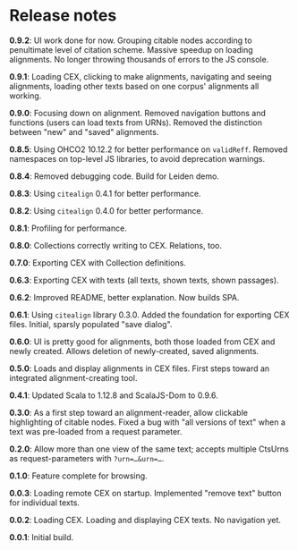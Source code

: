 # Release notes

**0.9.2**: UI work done for now. Grouping citable nodes according to penultimate level of citation scheme. Massive speedup on loading alignments. No longer throwing thousands of errors to the JS console.

**0.9.1**: Loading CEX, clicking to make alignments, navigating and seeing alignments, loading other texts based on one corpus' alignments all working.

**0.9.0**: Focusing down on alignment. Removed navigation buttons and functions (users can load texts from URNs). Removed the distinction between "new" and "saved" alignments.

**0.8.5**: Using OHCO2 10.12.2 for better performance on `validReff`. Removed namespaces on top-level JS libraries, to avoid deprecation warnings.

**0.8.4**: Removed debugging code. Build for Leiden demo.

**0.8.3**: Using `citealign` 0.4.1 for better performance.

**0.8.2**: Using `citealign` 0.4.0 for better performance.

**0.8.1**: Profiling for performance.

**0.8.0**: Collections correctly writing to CEX. Relations, too.

**0.7.0**: Exporting CEX with Collection definitions.

**0.6.3**: Exporting CEX with texts (all texts, shown texts, shown passages).

**0.6.2**: Improved README, better explanation. Now builds SPA.

**0.6.1**: Using `citealign` library 0.3.0. Added the foundation for exporting CEX files. Initial, sparsly populated "save dialog".

**0.6.0**: UI is pretty good for alignments, both those loaded from CEX and newly created. Allows deletion of newly-created, saved alignments.

**0.5.0**: Loads and display alignments in CEX files. First steps toward an integrated alignment-creating tool.

**0.4.1**: Updated Scala to 1.12.8 and ScalaJS-Dom to 0.9.6.

**0.3.0**: As a first step toward an alignment-reader, allow clickable highlighting of citable nodes. Fixed a bug with "all versions of text" when a text was pre-loaded from a request parameter.

**0.2.0**: Allow more than one view of the same text; accepts multiple CtsUrns as request-parameters with `?urn=…&urn=…`.

**0.1.0**: Feature complete for browsing.

**0.0.3**: Loading remote CEX on startup. Implemented "remove text" button for individual texts.

**0.0.2**: Loading CEX. Loading and displaying CEX texts. No navigation yet.

**0.0.1**: Initial build.
